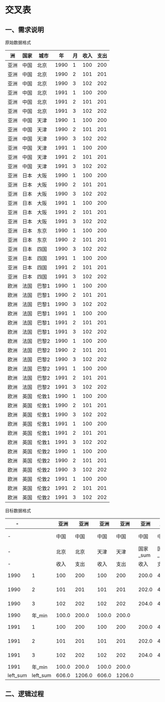 # 交叉表

## 一、需求说明

原始数据格式

洲 | 国家 | 城市 | 年 | 月 | 收入 | 支出
--------|--------|--------|--------|--------|--------|--------
亚洲 | 中国 | 北京 | 1990 | 1 | 100 | 200
亚洲 | 中国 | 北京 | 1990 | 2 | 101 | 201
亚洲 | 中国 | 北京 | 1990 | 3 | 102 | 202
亚洲 | 中国 | 北京 | 1991 | 1 | 100 | 200
亚洲 | 中国 | 北京 | 1991 | 2 | 101 | 201
亚洲 | 中国 | 北京 | 1991 | 3 | 102 | 202
亚洲 | 中国 | 天津 | 1990 | 1 | 100 | 200
亚洲 | 中国 | 天津 | 1990 | 2 | 101 | 201
亚洲 | 中国 | 天津 | 1990 | 3 | 102 | 202
亚洲 | 中国 | 天津 | 1991 | 1 | 100 | 200
亚洲 | 中国 | 天津 | 1991 | 2 | 101 | 201
亚洲 | 中国 | 天津 | 1991 | 3 | 102 | 202
亚洲 | 日本 | 大阪 | 1990 | 1 | 100 | 200
亚洲 | 日本 | 大阪 | 1990 | 2 | 101 | 201
亚洲 | 日本 | 大阪 | 1990 | 3 | 102 | 202
亚洲 | 日本 | 大阪 | 1991 | 1 | 100 | 200
亚洲 | 日本 | 大阪 | 1991 | 2 | 101 | 201
亚洲 | 日本 | 大阪 | 1991 | 3 | 102 | 202
亚洲 | 日本 | 东京 | 1990 | 1 | 100 | 200
亚洲 | 日本 | 东京 | 1990 | 2 | 101 | 201
亚洲 | 日本 | 四国 | 1990 | 3 | 102 | 202
亚洲 | 日本 | 四国 | 1991 | 1 | 100 | 200
亚洲 | 日本 | 四国 | 1991 | 2 | 101 | 201
亚洲 | 日本 | 四国 | 1991 | 3 | 102 | 202
欧洲 | 法国 | 巴黎1 | 1990 | 1 | 100 | 200
欧洲 | 法国 | 巴黎1 | 1990 | 2 | 101 | 201
欧洲 | 法国 | 巴黎1 | 1990 | 3 | 102 | 202
欧洲 | 法国 | 巴黎1 | 1991 | 1 | 100 | 200
欧洲 | 法国 | 巴黎1 | 1991 | 2 | 101 | 201
欧洲 | 法国 | 巴黎1 | 1991 | 3 | 102 | 202
欧洲 | 法国 | 巴黎2 | 1990 | 1 | 100 | 200
欧洲 | 法国 | 巴黎2 | 1990 | 2 | 101 | 201
欧洲 | 法国 | 巴黎2 | 1990 | 3 | 102 | 202
欧洲 | 法国 | 巴黎2 | 1991 | 1 | 100 | 200
欧洲 | 法国 | 巴黎2 | 1991 | 2 | 101 | 201
欧洲 | 法国 | 巴黎2 | 1991 | 3 | 102 | 202
欧洲 | 英国 | 伦敦1 | 1990 | 1 | 100 | 200
欧洲 | 英国 | 伦敦1 | 1990 | 2 | 101 | 201
欧洲 | 英国 | 伦敦1 | 1990 | 3 | 102 | 202
欧洲 | 英国 | 伦敦1 | 1991 | 1 | 100 | 200
欧洲 | 英国 | 伦敦1 | 1991 | 2 | 101 | 201
欧洲 | 英国 | 伦敦1 | 1991 | 3 | 102 | 202
欧洲 | 英国 | 伦敦2 | 1990 | 1 | 100 | 200
欧洲 | 英国 | 伦敦2 | 1990 | 2 | 101 | 201
欧洲 | 英国 | 伦敦2 | 1990 | 3 | 102 | 202
欧洲 | 英国 | 伦敦2 | 1991 | 1 | 100 | 200
欧洲 | 英国 | 伦敦2 | 1991 | 2 | 101 | 201
欧洲 | 英国 | 伦敦2 | 1991 | 3 | 102 | 202

目标数据格式

-|  | 亚洲 | 亚洲 | 亚洲 | 亚洲 | 亚洲 | 亚洲 | 亚洲 | 亚洲 | 亚洲 | 亚洲 | 亚洲 | 亚洲 | 亚洲 | 亚洲 | 亚洲 | 亚洲 | 亚洲 | 亚洲 | 亚洲 | 亚洲 | 亚洲 | 亚洲 | 亚洲 | 亚洲 | 欧洲 | 欧洲 | 欧洲 | 欧洲 | 欧洲 | 欧洲 | 欧洲 | 欧洲 | 欧洲 | 欧洲 | 欧洲 | 欧洲 | 欧洲 | 欧洲 | 欧洲 | 欧洲 | 欧洲 | 欧洲 | 欧洲 | 欧洲 | 欧洲 | 欧洲 | top_sum | top_sum
--- | --- | --- | --- | --- | --- | --- | --- | --- | --- | --- | --- | --- | --- | --- | --- | --- | --- | --- | --- | --- | --- | --- | --- | --- | --- | --- | --- | --- | --- | --- | --- | --- | --- | --- | --- | --- | --- | --- | --- | --- | --- | --- | --- | --- | --- | --- | --- | --- | ---
-|  | 中国 | 中国 | 中国 | 中国 | 中国 | 中国 | 中国 | 中国 | 中国 | 中国 | 日本 | 日本 | 日本 | 日本 | 日本 | 日本 | 日本 | 日本 | 日本 | 日本 | 日本 | 日本 | 洲_sum | 洲_sum | 法国 | 法国 | 法国 | 法国 | 法国 | 法国 | 法国 | 法国 | 法国 | 法国 | 英国 | 英国 | 英国 | 英国 | 英国 | 英国 | 英国 | 英国 | 英国 | 英国 | 洲_sum | 洲_sum | top_sum | top_sum
-|  | 北京 | 北京 | 天津 | 天津 | 国家_sum | 国家_sum | 国家_avg | 国家_avg | 国家_chart | 国家_chart | 大阪 | 大阪 | 东京 | 东京 | 四国 | 四国 | 国家_sum | 国家_sum | 国家_avg | 国家_avg | 国家_chart | 国家_chart | 洲_sum | 洲_sum | 巴黎1 | 巴黎1 | 巴黎2 | 巴黎2 | 国家_sum | 国家_sum | 国家_avg | 国家_avg | 国家_chart | 国家_chart | 伦敦1 | 伦敦1 | 伦敦2 | 伦敦2 | 国家_sum | 国家_sum | 国家_avg | 国家_avg | 国家_chart | 国家_chart | 洲_sum | 洲_sum | top_sum | top_sum
-|  | 收入 | 支出 | 收入 | 支出 | 收入 | 支出 | 收入 | 支出 | 收入 | 支出 | 收入 | 支出 | 收入 | 支出 | 收入 | 支出 | 收入 | 支出 | 收入 | 支出 | 收入 | 支出 | 收入 | 支出 | 收入 | 支出 | 收入 | 支出 | 收入 | 支出 | 收入 | 支出 | 收入 | 支出 | 收入 | 支出 | 收入 | 支出 | 收入 | 支出 | 收入 | 支出 | 收入 | 支出 | 收入 | 支出 | 收入 | 支出
1990 | 1 | 100 | 200 | 100 | 200 | 200.0 | 400.0 | 100.0 | 200.0 | [100.0, 100.0] | [200.0, 200.0] | 100 | 200 | 100 | 200 |  |  | 200.0 | 400.0 | 100.0 | 200.0 | [100.0, 100.0] | [200.0, 200.0] | 400.0 | 800.0 | 100 | 200 | 100 | 200 | 200.0 | 400.0 | 100.0 | 200.0 | [100.0, 100.0] | [200.0, 200.0] | 100 | 200 | 100 | 200 | 200.0 | 400.0 | 100.0 | 200.0 | [100.0, 100.0] | [200.0, 200.0] | 400.0 | 800.0 | 800.0 | 1600.0
1990 | 2 | 101 | 201 | 101 | 201 | 202.0 | 402.0 | 101.0 | 201.0 | [101.0, 101.0] | [201.0, 201.0] | 101 | 201 | 101 | 201 |  |  | 202.0 | 402.0 | 101.0 | 201.0 | [101.0, 101.0] | [201.0, 201.0] | 404.0 | 804.0 | 101 | 201 | 101 | 201 | 202.0 | 402.0 | 101.0 | 201.0 | [101.0, 101.0] | [201.0, 201.0] | 101 | 201 | 101 | 201 | 202.0 | 402.0 | 101.0 | 201.0 | [101.0, 101.0] | [201.0, 201.0] | 404.0 | 804.0 | 808.0 | 1608.0
1990 | 3 | 102 | 202 | 102 | 202 | 204.0 | 404.0 | 102.0 | 202.0 | [102.0, 102.0] | [202.0, 202.0] | 102 | 202 |  |  | 102 | 202 | 204.0 | 404.0 | 102.0 | 202.0 | [102.0, 102.0] | [202.0, 202.0] | 408.0 | 808.0 | 102 | 202 | 102 | 202 | 204.0 | 404.0 | 102.0 | 202.0 | [102.0, 102.0] | [202.0, 202.0] | 102 | 202 | 102 | 202 | 204.0 | 404.0 | 102.0 | 202.0 | [102.0, 102.0] | [202.0, 202.0] | 408.0 | 808.0 | 816.0 | 1616.0
1990 | 年_min | 100.0 | 200.0 | 100.0 | 200.0 |  |  |  |  |  |  | 100.0 | 200.0 | 100.0 | 200.0 | 102.0 | 202.0 |  |  |  |  |  |  |  |  | 100.0 | 200.0 | 100.0 | 200.0 |  |  |  |  |  |  | 100.0 | 200.0 | 100.0 | 200.0 |  |  |  |  |  |  |  |  |  | 
1991 | 1 | 100 | 200 | 100 | 200 | 200.0 | 400.0 | 100.0 | 200.0 | [100.0, 100.0] | [200.0, 200.0] | 100 | 200 |  |  | 100 | 200 | 200.0 | 400.0 | 100.0 | 200.0 | [100.0, 100.0] | [200.0, 200.0] | 400.0 | 800.0 | 100 | 200 | 100 | 200 | 200.0 | 400.0 | 100.0 | 200.0 | [100.0, 100.0] | [200.0, 200.0] | 100 | 200 | 100 | 200 | 200.0 | 400.0 | 100.0 | 200.0 | [100.0, 100.0] | [200.0, 200.0] | 400.0 | 800.0 | 800.0 | 1600.0
1991 | 2 | 101 | 201 | 101 | 201 | 202.0 | 402.0 | 101.0 | 201.0 | [101.0, 101.0] | [201.0, 201.0] | 101 | 201 |  |  | 101 | 201 | 202.0 | 402.0 | 101.0 | 201.0 | [101.0, 101.0] | [201.0, 201.0] | 404.0 | 804.0 | 101 | 201 | 101 | 201 | 202.0 | 402.0 | 101.0 | 201.0 | [101.0, 101.0] | [201.0, 201.0] | 101 | 201 | 101 | 201 | 202.0 | 402.0 | 101.0 | 201.0 | [101.0, 101.0] | [201.0, 201.0] | 404.0 | 804.0 | 808.0 | 1608.0
1991 | 3 | 102 | 202 | 102 | 202 | 204.0 | 404.0 | 102.0 | 202.0 | [102.0, 102.0] | [202.0, 202.0] | 102 | 202 |  |  | 102 | 202 | 204.0 | 404.0 | 102.0 | 202.0 | [102.0, 102.0] | [202.0, 202.0] | 408.0 | 808.0 | 102 | 202 | 102 | 202 | 204.0 | 404.0 | 102.0 | 202.0 | [102.0, 102.0] | [202.0, 202.0] | 102 | 202 | 102 | 202 | 204.0 | 404.0 | 102.0 | 202.0 | [102.0, 102.0] | [202.0, 202.0] | 408.0 | 808.0 | 816.0 | 1616.0
1991 | 年_min | 100.0 | 200.0 | 100.0 | 200.0 |  |  |  |  |  |  | 100.0 | 200.0 |  |  | 100.0 | 200.0 |  |  |  |  |  |  |  |  | 100.0 | 200.0 | 100.0 | 200.0 |  |  |  |  |  |  | 100.0 | 200.0 | 100.0 | 200.0 |  |  |  |  |  |  |  |  |  | 
left_sum | left_sum | 606.0 | 1206.0 | 606.0 | 1206.0 |  |  |  |  |  |  | 606.0 | 1206.0 | 201.0 | 401.0 | 405.0 | 805.0 |  |  |  |  |  |  |  |  | 606.0 | 1206.0 | 606.0 | 1206.0 |  |  |  |  |  |  | 606.0 | 1206.0 | 606.0 | 1206.0 |  |  |  |  |  |  |  |  |  | 



## 二、逻辑过程


